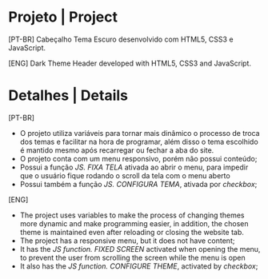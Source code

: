 # Projeto | Project
[PT-BR]
Cabeçalho Tema Escuro desenvolvido com HTML5, CSS3 e JavaScript.

[ENG]
Dark Theme Header developed with HTML5, CSS3 and JavaScript.
 
# Detalhes | Details
[PT-BR]
- O projeto utiliza variáveis para tornar mais dinâmico o processo de troca dos temas e facilitar na hora de programar, além disso o tema escolhido é mantido mesmo após recarregar ou fechar a aba do site.
- O projeto conta com um menu responsivo, porém não possui conteúdo;
- Possui a função *JS. FIXA TELA* ativada ao abrir o menu, para impedir que o usuário fique rodando o scroll da tela com o menu aberto
- Possui também a função *JS. CONFIGURA TEMA*, ativada por *checkbox*;

[ENG]
- The project uses variables to make the process of changing themes more dynamic and make programming easier, in addition, the chosen theme is maintained even after reloading or closing the website tab.
- The project has a responsive menu, but it does not have content;
- It has the *JS function. FIXED SCREEN* activated when opening the menu, to prevent the user from scrolling the screen while the menu is open
- It also has the *JS function. CONFIGURE THEME*, activated by *checkbox*;

